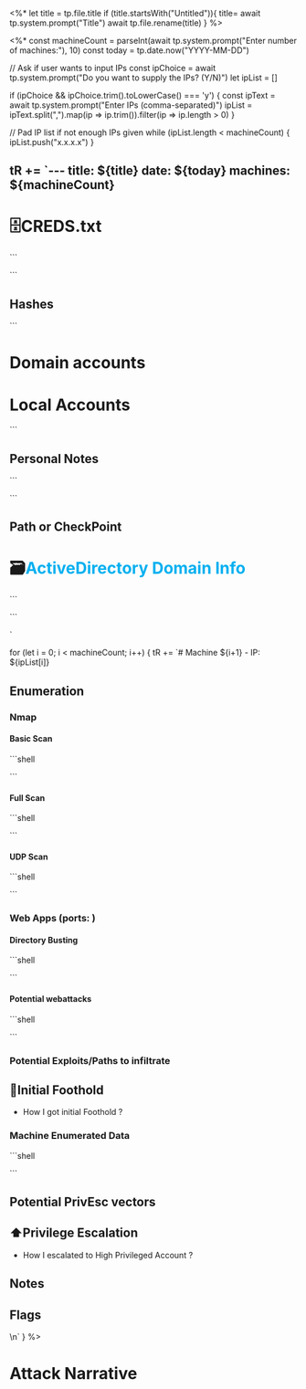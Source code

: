 <%*
	let title = tp.file.title
	if (title.startsWith("Untitled")){
		title= await tp.system.prompt("Title")
		await tp.file.rename(title)
	}
%>

<%*
const machineCount = parseInt(await tp.system.prompt("Enter number of machines:"), 10)
const today = tp.date.now("YYYY-MM-DD")

// Ask if user wants to input IPs
const ipChoice = await tp.system.prompt("Do you want to supply the IPs? (Y/N)")
let ipList = []

if (ipChoice && ipChoice.trim().toLowerCase() === 'y') {
  const ipText = await tp.system.prompt("Enter IPs (comma-separated)")
  ipList = ipText.split(",").map(ip => ip.trim()).filter(ip => ip.length > 0)
}

// Pad IP list if not enough IPs given
while (ipList.length < machineCount) {
  ipList.push("x.x.x.x")
}

tR += `---
title: ${title}
date: ${today}
machines: ${machineCount}
---

# 🗄CREDS.txt
\`\`\`

\`\`\`
## Hashes
\`\`\`
# Domain accounts

# Local Accounts

\`\`\`

## Personal Notes
\`\`\`

\`\`\`
## Path or CheckPoint


# 🗃<font color="#00b0f0">ActiveDirectory Domain Info</font>
\`\`\`

\`\`\`

`

for (let i = 0; i < machineCount; i++) {
  tR += `# Machine ${i+1} - IP: ${ipList[i]}
## Enumeration
### Nmap
#### Basic Scan
\`\`\`shell

\`\`\`

#### Full Scan
\`\`\`shell

\`\`\`

#### UDP Scan
\`\`\`shell

\`\`\`


### Web Apps (ports: )
#### Directory Busting
\`\`\`shell

\`\`\`

#### Potential webattacks
\`\`\`shell

\`\`\`

### Potential Exploits/Paths to infiltrate

## 🚪Initial Foothold
- How I got initial Foothold ?

### Machine Enumerated Data
\`\`\`shell

\`\`\`

## Potential PrivEsc vectors

## ⬆Privilege Escalation
- How I escalated to High Privileged Account ?

## Notes

## Flags
\n`
}
%>

# Attack Narrative
